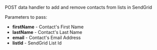 <p>POST data handler to add and remove contacts from lists in SendGrid</p>

<p>Parameters to pass:</p>
<ul>
  <li><strong>firstName</strong> - Contact's First Name</li>
  <li><strong>lastName</strong> - Contact's Last Name</li>
  <li><strong>email</strong> - Contact's Email Address</li>
  <li><strong>listId</strong> - SendGrid List Id</li>
</ul>
